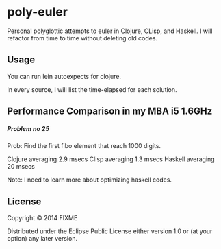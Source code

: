 # poly-euler

Personal polyglottic attempts to euler in Clojure, CLisp, and
Haskell. I will refactor from time to time without deleting old codes. 

## Usage

You can run lein autoexpects for clojure.

In every source, I will list the time-elapsed for each solution. 

## Performance Comparison in my MBA i5 1.6GHz

##### Problem no 25

Prob: Find the first fibo element that reach 1000 digits.

Clojure averaging 2.9 msecs
Clisp averaging 1.3 msecs
Haskell averaging 20 msecs

Note: I need to learn more about optimizing haskell codes.

## License

Copyright © 2014 FIXME

Distributed under the Eclipse Public License either version 1.0 or (at
your option) any later version.
